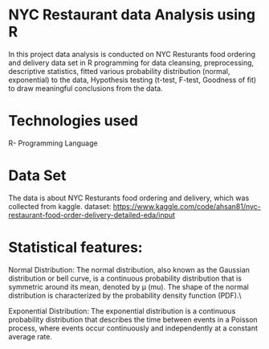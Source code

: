 # NYC Restaurant data Analysis using R

In this project data analysis is conducted on NYC Resturants food ordering and delivery data set in R programming for data cleansing, preprocessing, descriptive statistics, fitted various probability distribution (normal, exponential) to the data, Hypothesis testing (t-test, F-test, Goodness of fit) to draw meaningful conclusions from the data.

# Technologies used

R- Programming Language

# Data Set

The data is about NYC Resturants food ordering and delivery, which was collected from kaggle. dataset: 
https://www.kaggle.com/code/ahsan81/nyc-restaurant-food-order-delivery-detailed-eda/input

# Statistical features:

Normal Distribution: The normal distribution, also known as the Gaussian distribution or bell curve, is a continuous probability distribution that is symmetric around its mean, denoted by μ (mu). The shape of the normal distribution is characterized by the probability density function (PDF).\

Exponential Distribution: The exponential distribution is a continuous probability distribution that describes the time between events in a Poisson process, where events occur continuously and independently at a constant average rate. 
